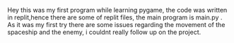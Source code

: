 Hey this was my first program while learning pygame, the code was written in replit,hence there are some of replit files, the main program is main.py . As it was my first try there are some issues regarding the movement of the spaceship and the enemy, i couldnt really follow up on the project.
